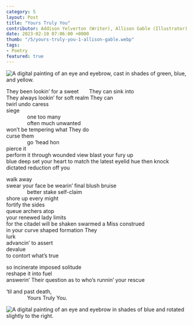 ```yaml
---
category: 5
layout: Post
title: "Yours Truly You"
contributor: Addison Yelverton (Writer), Allison Gable (Illustrator)
date: 2023-02-10 07:06:00 +0000
thumb: "/5/yours-truly-you-1-allison-gable.webp"
tags: 
- Poetry
featured: true
---
```

<img src="{{ site.baseurl }}/uploads/5/yours-truly-you-1-allison-gable.png"
    alt="A digital painting of an eye and eyebrow, cast in shades of green, blue, and yellow."
    class="w450">

They been lookin’ for a sweet&emsp;&emsp;They can sink into<br/>
They always lookin’ for soft realm They can<br/>
twirl undo caress<br/>
siege<br/>
&emsp;&emsp;&emsp;&emsp;one too many<br/>
&emsp;&emsp;&emsp;&emsp;often much unwanted<br/>
won’t be tempering what They do<br/>
curse them<br/>
&emsp;&emsp;&emsp;&emsp;go ‘head hon<br/>
pierce it<br/>
perform it through wounded view blast your fury up<br/>
blue deep set your heart to match the latest eyelid hue then knock<br/>
dictated reduction off you

walk away<br/>
swear your face be wearin’ final blush bruise<br/>
&emsp;&emsp;&emsp;&emsp;better stake self-claim<br/>
shore up every might<br/>
fortify the sides<br/>
queue archers atop<br/>
your renewed lady limits<br/> 
for the citadel will be shaken swarmed a Miss construed<br/>
in your curve shaped formation They<br/>
lurk<br/>
advancin’ to assert<br/>
devalue<br/>
to contort what’s true

so incinerate imposed solitude<br/>
reshape it into fuel<br/>
answerin’ Their question as to who’s runnin’ your rescue

‘til and past death,<br/>
&emsp;&emsp;&emsp;&emsp;Yours Truly You.

<img src="{{ site.baseurl }}/uploads/5/yours-truly-you-2-allison-gable.png"
    alt="A digital painting of an eye and eyebrow in shades of blue and rotated slightly to the right."
    class="w450">